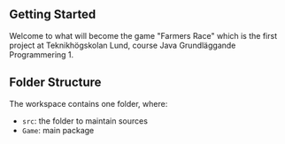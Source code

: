 ## Getting Started

Welcome to what will become the game "Farmers Race" which is the first project at Teknikhögskolan Lund, course Java Grundläggande Programmering 1.

## Folder Structure

The workspace contains one folder, where:

- `src`: the folder to maintain sources
- `Game`: main package

